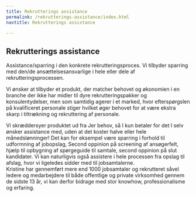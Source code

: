 ```yaml
---
title: Rekrutterings assistance
permalink: /rekrutterings-assistance/index.html
navtitle: Rekrutterings assistance

---
```

## Rekrutterings assistance
Assistance/sparring i den konkrete rekrutteringsproces. 
Vi tilbyder sparring med den/de ansættelsesansvarlige i hele eller dele af rekrutteringsprocessen. 

Vi ønsker at tilbyder et produkt, der matcher behovet og økonomien i en branche der ikke har midler til dyre rekrutteringspakker og konsulentydelser, men som samtidig agerer i et marked, hvor efterspørgslen på kvalificeret personale stiger hvilket øger behovet for at være ekstra skarp i tiltrækning og rekruttering af personale. 

Vi skræddersyer produktet ud fra Jer behov, så I kun betaler for det I selv ønsker assistance med, uden at det koster halve eller hele månedslønninger! 
Det kan for eksempel være sparring i forhold til udformning af jobopslag, Second oppinion på screening af ansøgerfelt, hjælp til opbygning af spørgeguide til samtale, second oppinion på slut kandidater. Vi kan naturligvis også assistere i hele processen fra opslag til afslag, hvor vi ligeledes sidder med til jobsamtalerne.  
Kristine har gennemført mere end 1000 jobsamtaler og rekrutteret såvel ledere og medarbejdere til både offentlige og private virksomhed gennem de sidste 13 år, vi kan derfor bidrage med stor knowhow, professionalisme og erfaring. 
